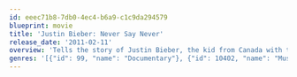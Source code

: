 ```yaml
---
id: eeec71b8-7db0-4ec4-b6a9-c1c9da294579
blueprint: movie
title: 'Justin Bieber: Never Say Never'
release_date: '2011-02-11'
overview: 'Tells the story of Justin Bieber, the kid from Canada with the hair, the smile and the voice: It chronicles his unprecedented rise to fame, all the way from busking in the streets of Stratford, Canada to putting videos on YouTube to selling out Madison Square Garden in New York as the headline act during the My World Tour from 2010. It features Usher, Scooter Braun, Ludacris, Sean Kingston, Antonio "L.A." Reid, Boyz II Men, Miley Cyrus, Jaden Smith, Justin''s family members and parts of his crew and huge fanbase in a mix of interviews and guest performances. It was released in 3D in theaters all around the world and is the highest grossing concert movie of all time, beating the previous record held by Michael Jackson''s This Is It from 2009.'
genres: '[{"id": 99, "name": "Documentary"}, {"id": 10402, "name": "Music"}, {"id": 10751, "name": "Family"}]'
---
```

